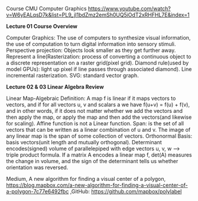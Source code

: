 Course CMU Computer Graphics https://www.youtube.com/watch?v=W6yEALqsD7k&list=PL9_jI1bdZmz2emSh0UQ5iOdT2xRHFHL7E&index=1

<b>Lecture 01 Course Overview</b>

Computer Graphics: The use of computers to synthesize visual information, the use of computation to turn digital information into sensory stimuli. Perspective projection: Objects look smaller as they get further away. Represent a line(Rasterization: process of converting a continuous object to a discrete representation on a raster grid(pixel grid). Diamond rule(used by model GPUs): light up pixel if line passes through associated diamond). Line incremental rasterization. SVG: standard vector graph. 

<b>Lecture 02 & 03 Linear Algebra Review</b>

Linear Map-Algebraic Definition: A map f is linear if it maps vectors to vectors, and if for all vectors u, v and scalars a we have f(u+v) = f(u) + f(v), and in other words, if it does not matter whether we add the vectors and then apply the map, or apply the map and then add the vectors(and likewise for scaling). Affine function is not a Linear function. Span: is the set of all vectors that can be written as a linear combination of u and v. The image of any linear map is the span of some collection of vectors. Orthonormal Basis: basis vectors(unit length and mutually orthogonal).  Determinant encodes(signed) volume of parallelepiped with edge vectors u, v, w —> triple product formula. If a matrix A encodes a linear map f, det(A) measures the change in volume, and the sign of the determinant tells us whether orientation was reversed. 

Medium, A new algorithm for finding a visual center of a polygon, https://blog.mapbox.com/a-new-algorithm-for-finding-a-visual-center-of-a-polygon-7c77e6492fbc ,GitHub: https://github.com/mapbox/polylabel
